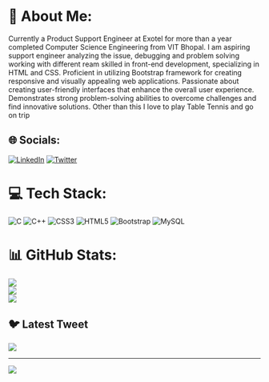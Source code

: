 # 💫 About Me:
Currently a Product Support Engineer at Exotel for more than a year completed Computer Science Engineering from VIT Bhopal. I am aspiring support engineer analyzing the issue, debugging and problem solving working with different ream  skilled in front-end development, specializing in HTML and CSS. Proficient in utilizing Bootstrap framework for creating responsive and visually appealing web applications. Passionate about creating user-friendly interfaces that enhance the overall user experience. Demonstrates strong problem-solving abilities to overcome challenges and find innovative solutions. Other than this I love to play Table Tennis and go on trip


## 🌐 Socials:
[![LinkedIn](https://img.shields.io/badge/LinkedIn-%230077B5.svg?logo=linkedin&logoColor=white)](https://www.linkedin.com/in/shailendra-1610-singh/) [![Twitter](https://img.shields.io/badge/Twitter-%231DA1F2.svg?logo=Twitter&logoColor=white)](https://twitter.com/@Shailen79371821) 

# 💻 Tech Stack:
![C](https://img.shields.io/badge/c-%2300599C.svg?style=for-the-badge&logo=c&logoColor=white) ![C++](https://img.shields.io/badge/c++-%2300599C.svg?style=for-the-badge&logo=c%2B%2B&logoColor=white) ![CSS3](https://img.shields.io/badge/css3-%231572B6.svg?style=for-the-badge&logo=css3&logoColor=white) ![HTML5](https://img.shields.io/badge/html5-%23E34F26.svg?style=for-the-badge&logo=html5&logoColor=white) ![Bootstrap](https://img.shields.io/badge/bootstrap-%23563D7C.svg?style=for-the-badge&logo=bootstrap&logoColor=white) ![MySQL](https://img.shields.io/badge/mysql-%2300f.svg?style=for-the-badge&logo=mysql&logoColor=white)
# 📊 GitHub Stats:
![](https://github-readme-stats.vercel.app/api?username=ShailendraSingh16&theme=radical&hide_border=false&include_all_commits=false&count_private=false)<br/>
![](https://github-readme-streak-stats.herokuapp.com/?user=ShailendraSingh16&theme=radical&hide_border=false)<br/>
![](https://github-readme-stats.vercel.app/api/top-langs/?username=ShailendraSingh16&theme=radical&hide_border=false&include_all_commits=false&count_private=false&layout=compact)

## 🐦 Latest Tweet
[![](https://gtce.itsvg.in/api?username=@Shailen79371821)](https://github.com/VishwaGauravIn/github-twitter-card-embed)

---
[![](https://visitcount.itsvg.in/api?id=ShailendraSingh16&icon=0&color=0)](https://visitcount.itsvg.in)

<!-- Proudly created with GPRM ( https://gprm.itsvg.in ) -->
